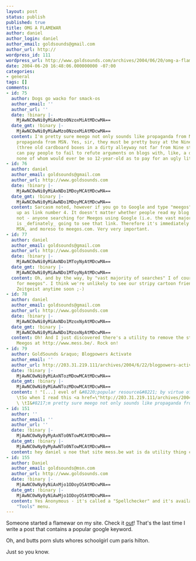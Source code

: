 ```yaml
---
layout: post
status: publish
published: true
title: OMG A FLAMEWAR
author: daniel
author_login: daniel
author_email: goldsounds@gmail.com
author_url: http://
wordpress_id: 111
wordpress_url: http://www.goldsounds.com/archives/2004/06/20/omg-a-flamewar/
date: 2004-06-20 16:48:06.000000000 -07:00
categories:
- general
tags: []
comments:
- id: 75
  author: Dogs go wacko for smack-os
  author_email: ''
  author_url: ''
  date: !binary |-
    MjAwNC0wNi0yMiAxMzo0NzoxMiAtMDcwMA==
  date_gmt: !binary |-
    MjAwNC0wNi0yMiAwMzo0NzoxMiAtMDcwMA==
  content: I'm pretty sure meego not only sounds like propaganda from MSN, but IS
    propaganda from MSN. Yes, sir, they must be pretty busy at the NineMSN campus
    (three old cardboard boxes in a dirty alleyway not far from Nine studios) if they
    can pay people to fail to refute arguments on blogs with, like, a dozen readers,
    none of whom would ever be so 12-year-old as to pay for an ugly little avatar.
- id: 76
  author: daniel
  author_email: goldsounds@gmail.com
  author_url: http://www.goldsounds.com
  date: !binary |-
    MjAwNC0wNi0yMiAxNDo1MDoyMCAtMDcwMA==
  date_gmt: !binary |-
    MjAwNC0wNi0yMiAwNDo1MDoyMCAtMDcwMA==
  content: Sarcasm noted, however if you go to Google and type "meegos", my post comes
    up as link number 4. It doesn't matter whether people read my blog regularly or
    not - anyone searching for Meegos using Google (i.e. the vast majority of searches)
    is _definately_ going to see that link. Therefore it's immediately important to
    MSN, and moreso to meegos.com. Very very important.
- id: 77
  author: daniel
  author_email: goldsounds@gmail.com
  author_url: http://www.goldsounds.com
  date: !binary |-
    MjAwNC0wNi0yMiAxNDo1MToyNyAtMDcwMA==
  date_gmt: !binary |-
    MjAwNC0wNi0yMiAwNDo1MToyNyAtMDcwMA==
  content: Oh, and by the way, by "vast majority of searches" I of course meant "searches
    for meegos". I think we're unlikely to see our stripy cartoon friends in the Google
    Zeitgeist anytime soon ;-)
- id: 78
  author: daniel
  author_email: goldsounds@gmail.com
  author_url: http://www.goldsounds.com
  date: !binary |-
    MjAwNC0wNi0yMiAxNDo1MzoxNyAtMDcwMA==
  date_gmt: !binary |-
    MjAwNC0wNi0yMiAwNDo1MzoxNyAtMDcwMA==
  content: Oh! And I just discovered there's a utility to remove the stripes from
    Meegos at http://www.mess.be/. Rock on!
- id: 79
  author: GoldSounds &raquo; Blogpowers Activate
  author_email: ''
  author_url: http://203.31.219.111/archives/2004/6/22/blogpowers-activate/
  date: !binary |-
    MjAwNC0wNi0yMiAxNTozMDowMCAtMDcwMA==
  date_gmt: !binary |-
    MjAwNC0wNi0yMiAwNTozMDowMCAtMDcwMA==
  content: ! "[...] evel of &#8220;popular resource&#8221; by virtue of PageRank &#8482;.
    \tSo when I read this <a href=\"http://203.31.219.111/archives/2004/6/20/omg-a-flamewar/#comments\">post</a>:
    \ \tI&#8217;m pretty sure meego not only sounds like propaganda from MSN, b [...]"
- id: 151
  author: ''
  author_email: ''
  author_url: ''
  date: !binary |-
    MjAwNC0wNy0yMyAxNTo0NTowMCAtMDcwMA==
  date_gmt: !binary |-
    MjAwNC0wNy0yMyAwNTo0NTowMCAtMDcwMA==
  content: hey daniel u noe that site mess.be wat is da utility thing called?
- id: 155
  author: Daniel
  author_email: goldsounds@msn.com
  author_url: http://www.goldsounds.com
  date: !binary |-
    MjAwNC0wNy0yNiAxMjo1ODoyOSAtMDcwMA==
  date_gmt: !binary |-
    MjAwNC0wNy0yNiAwMjo1ODoyOSAtMDcwMA==
  content: Yes Anonymous - it's called a "Spellchecker" and it's available under the
    "Tools" menu.
---
```

Someone started a flamewar on my site. Check it <a href="http://203.31.219.111/archives/2004/6/4/meegos-are-cool/">out</a>! That's the last time I write a post that contains a popular google keyword.

Oh, and butts porn sluts whores schoolgirl cum paris hilton.

Just so you know.
